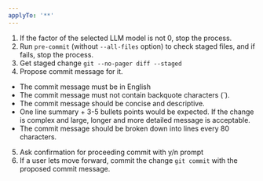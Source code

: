 ```yaml
---
applyTo: '**'
---
```

1. If the factor of the selected LLM model is not 0, stop the process.
2. Run `pre-commit` (without `--all-files` option) to check staged files, and if fails, stop the process.
3. Get staged change `git --no-pager diff --staged`
4. Propose commit message for it.
  - The commit message must be in English
  - The commit message must not contain backquote characters (`).
  - The commit message should be concise and descriptive.
  - One line summary + 3-5 bullets points would be expected. If the change is complex and large, longer and more detailed message is acceptable.
  - The commit message should be broken down into lines every 80 characters.
5. Ask confirmation for proceeding commit with y/n prompt
6. If a user lets move forward, commit the change `git commit` with the proposed commit message.
